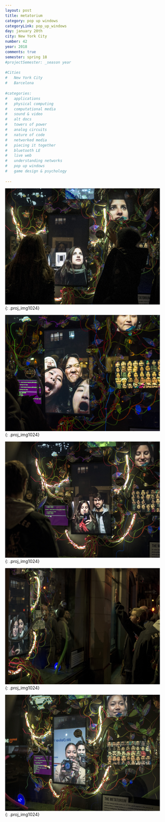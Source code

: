 ```yaml
---
layout: post
title: metatorium
category: pop up windows
categoryLink: pop_up_windows
day: january 20th
city: New York City
number: 42
year: 2018
comments: true
semester: spring 18
#projectSemester: _season year

#Cities
#	New York City
#	Barcelona

#categories:
#	applications
#	physical computing 
#	computational media 
#	sound & video 
#	alt docs
#	towers of power 
#	analog circuits 
#	nature of code
#	networked media
#	piecing it together
#	bluetooth LE
#	live web
#	understanding networks
#	pop up windows
#	game design & psychology

---
```


![](/img/thumnailsBlog/42_2.png){: .proj_img1024}

![](/img/thumnailsBlog/42_3.png){: .proj_img1024}

![](/img/thumnailsBlog/42_4.png){: .proj_img1024}

![](/img/thumnailsBlog/42_5.png){: .proj_img1024}

![](/img/thumnailsBlog/42_6.png){: .proj_img1024}